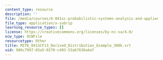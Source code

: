 ```yaml
---
content_type: resource
description: ''
file: /media/courses/6-041sc-probabilistic-systems-analysis-and-applied-probability-fall-2013/906c799765a50270c49353ab7636a4af_MIT6_041SCF13_Derived_Distribution_Example_300k.srt
file_type: application/x-subrip
learning_resource_types: []
license: https://creativecommons.org/licenses/by-nc-sa/4.0/
ocw_type: OCWFile
resourcetype: Other
title: MIT6_041SCF13_Derived_Distribution_Example_300k.srt
uid: 906c7997-65a5-0270-c493-53ab7636a4af
---
```

